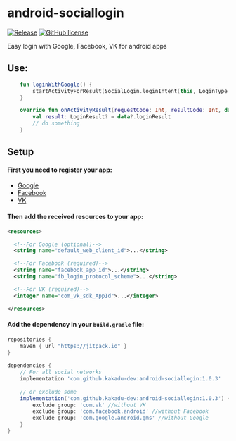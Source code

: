 
# android-sociallogin
[![Release](https://jitpack.io/v/kakadu-dev/android-sociallogin.svg)](https://jitpack.io/#kakadu-dev/android-sociallogin)
[![GitHub license](https://img.shields.io/badge/license-Apache%20License%202.0-blue.svg?style=flat)](http://www.apache.org/licenses/LICENSE-2.0)

Easy login with Google, Facebook, VK for android apps

## Use:

```kotlin
    fun loginWithGoogle() {
        startActivityForResult(SocialLogin.loginIntent(this, LoginType.GOOGLE), 0)
    }

    override fun onActivityResult(requestCode: Int, resultCode: Int, data: Intent?) {
        val result: LoginResult? = data?.loginResult
        // do something
    }
```

## Setup

#### First you need to register your app:
* [Google](https://developers.google.com/identity/sign-in/android/start-integrating)
* [Facebook](https://developers.facebook.com/docs/android/getting-started/)
* [VK](https://vk.com/dev/android_sdk)

#### Then add the received resources to your app:
```xml
<resources>

  <!--For Google (optional)-->
  <string name="default_web_client_id">...</string>

  <!--For Facebook (required)-->
  <string name="facebook_app_id">...</string>
  <string name="fb_login_protocol_scheme">...</string>

  <!--For VK (required)-->
  <integer name="com_vk_sdk_AppId">...</integer>

</resources>
```

#### Add the dependency in your `build.gradle` file:
  
```gradle  
repositories {  
    maven { url "https://jitpack.io" }  
}  
  
dependencies { 
	// For all social networks 
	implementation 'com.github.kakadu-dev:android-sociallogin:1.0.3'
	
	// or exclude some
    implementation('com.github.kakadu-dev:android-sociallogin:1.0.3') {
        exclude group: 'com.vk' //without VK  
        exclude group: 'com.facebook.android' //without Facebook  
        exclude group: 'com.google.android.gms' //without Google  
    }  
}  
```